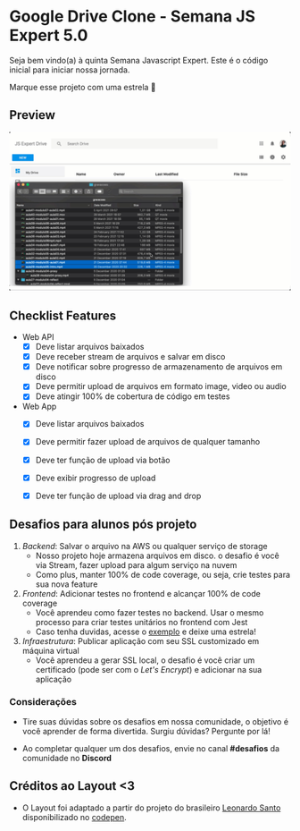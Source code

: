 # Google Drive Clone - Semana JS Expert 5.0

Seja bem vindo(a) à quinta Semana Javascript Expert. Este é o código inicial para iniciar nossa jornada.

Marque esse projeto com uma estrela 🌟

## Preview

![](./resources/demo.gif)


## Checklist Features

- Web API
    - [X] Deve listar arquivos baixados
    - [X] Deve receber stream de arquivos e salvar em disco 
    - [X] Deve notificar sobre progresso de armazenamento de arquivos em disco 
    - [X] Deve permitir upload de arquivos em formato image, video ou audio
    - [X] Deve atingir 100% de cobertura de código em testes

- Web App 
    - [X] Deve listar arquivos baixados
    - [X] Deve permitir fazer upload de arquivos de qualquer tamanho
    - [X] Deve ter função de upload via botão
    - [X] Deve exibir progresso de upload 
    - [X] Deve ter função de upload via drag and drop



## Desafios para alunos pós projeto

1. *Backend*: Salvar o arquivo na AWS ou qualquer serviço de storage
     - Nosso projeto hoje armazena arquivos em disco. o desafio é você via Stream, fazer upload para algum serviço na nuvem
     - Como plus, manter 100% de code coverage, ou seja, crie testes para sua nova feature
2. *Frontend*: Adicionar testes no frontend e alcançar 100% de code coverage
    - Você aprendeu como fazer testes no backend. Usar o mesmo processo para criar testes unitários no frontend com Jest 
    - Caso tenha duvidas, acesse o [exemplo](https://github.com/ErickWendel/tdd-frontend-example) e deixe uma estrela!
3. *Infraestrutura*: Publicar aplicação com seu SSL customizado em máquina virtual
    - Você aprendeu a gerar SSL local, o desafio é você criar um certificado (pode ser com o *Let's Encrypt*) e adicionar na sua aplicação

### Considerações
- Tire suas dúvidas sobre os desafios em nossa comunidade, o objetivo é você aprender de forma divertida. Surgiu dúvidas? Pergunte por lá!

- Ao completar qualquer um dos desafios, envie no canal **#desafios** da comunidade no **Discord**

## Créditos ao Layout <3

- O Layout foi adaptado a partir do projeto do brasileiro [Leonardo Santo](https://github.com/leoespsanto) disponibilizado no [codepen](https://codepen.io/leoespsanto/pen/KZMMKG). 